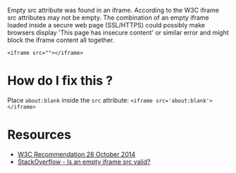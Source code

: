 Empty src attribute was found in an iframe. According to the W3C iframe src attributes may not be empty. The combination of an empty iframe loaded inside a secure web page (SSL/HTTPS) could possibly make browsers display 'This page has insecure content' or similar error and might block the iframe content all together.

`<iframe src=""></iframe>`

# How do I fix this ?

Place `about:blank` inside the `src` attribute:
`<iframe src='about:blank'></iframe>`

# Resources

* [W3C Recommendation 28 October 2014](https://www.w3.org/TR/2014/REC-html5-20141028/embedded-content-0.html#the-iframe-element)
* [StackOverflow - Is an empty iframe src valid?](http://stackoverflow.com/questions/5946607/is-an-empty-iframe-src-valid)
